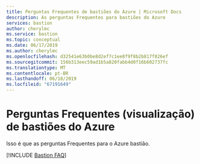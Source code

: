 ```yaml
---
title: Perguntas Frequentes de bastiões do Azure | Microsoft Docs
description: As perguntas Frequentes para bastiões do Azure
services: bastion
author: cherylmc
ms.service: bastion
ms.topic: conceptual
ms.date: 06/17/2019
ms.author: cherylmc
ms.openlocfilehash: d32541e63b0be8d2ef7c1ee8f9f8b2b817f826ef
ms.sourcegitcommit: 156b313eec59ad1b5a820fabb4d0f16b602737fc
ms.translationtype: MT
ms.contentlocale: pt-BR
ms.lasthandoff: 06/18/2019
ms.locfileid: "67191649"
---
```

# <a name="azure-bastion-faq-preview"></a>Perguntas Frequentes (visualização) de bastiões do Azure

Isso é que as perguntas Frequentes para o Azure bastião.

[!INCLUDE [Bastion FAQ](../../includes/bastion-faq-include.md)]